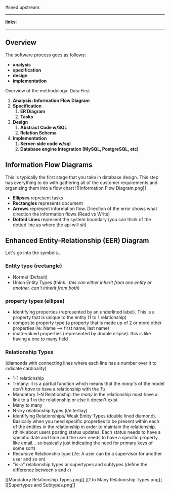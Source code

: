 #seed 
upstream:

---

**links**: 

---
## Overview 

The software process goes as follows: 

- **analysis** 
- **specification**
- **design** 
- **implementation**

Overview of the methodology: Data First 
1. **Analysis: Information Flow Diagram** 
2. **Specification** 
	1. **ER Diagram** 
	2. **Tasks** 
3. **Design** 
	1. **Abstract Code w/SQL** 
	2. **Relation Schema**
4. **Implementation** 
	1. **Server-side code w/sql**
	2. **Database engine Integration (MySQL, PostgreSQL, etc)**



## Information Flow Diagrams
This is typically the first stage that you take in database design. This step has everything to do with gathering all of the customer requirements and organizing them into a flow chart 
![[Information Flow Diagram.png]]

- **Ellipses** represent tasks 
- **Rectangles** represents document 
- **Arrows** represent information flow. Direction of the error shows what direction the information flows (Read vs Write)
- **Dotted Lines** represent the system boundary (you can think of the dotted line as where the api will sit)

## Enhanced Entity-Relationship (EER) Diagram 

Let's go into the symbols...

### Entity type (rectangle)
- Normal (Default)
- Union Entity Types (think.. *this can either inherit from one entity or another. can't inherit from both*)

### property types (ellipse)
- Identifying properties (represented by an underlined label). This is a property that is unique to the entity (1 to 1 relationship)
- composite property type (a property that is made up of 2 or more other properties i/e: Name --> first name, last name) 
- multi-valued properties (represented by double ellipse). this is like having a one to many field 

###  Relationship Types 
(diamonds with connecting lines where each line has a number over it to indicate cardinality)
- 1-1 relationship 
- 1-many: it is a partial function which means that the *many's* of the model don't *have* to have a relationship with the *1's* 
- Mandatory 1-N Relationship: the *many* in the relationship must have a link to a *1* in the relationship or else it doesn't exist 
- Many to many 
- N-ary relationship types (i/e tertiay)
- Identifying Relationships/ Weak Entity Types (double lined diamond). Basically when you need specific properties to be present within each of the entities in the relationship in order to maintain the relationship. (think about users posting status updates. Each status needs to have a specific date and time and the user needs to have a specific property like email... so basically just indicating the need for primary keys of some sort)
- Recursive Relationship type (i/e: A user can be a supervisor for another user and so on)
- "is-a" relationship types or supertypes and subtypes (define the difference between `o` and `d`)

[[Mandatory Relationship Types.png]]
[[1 to Many Relationship Types.png]] 
[[Supertypes and Subtypes.png]]